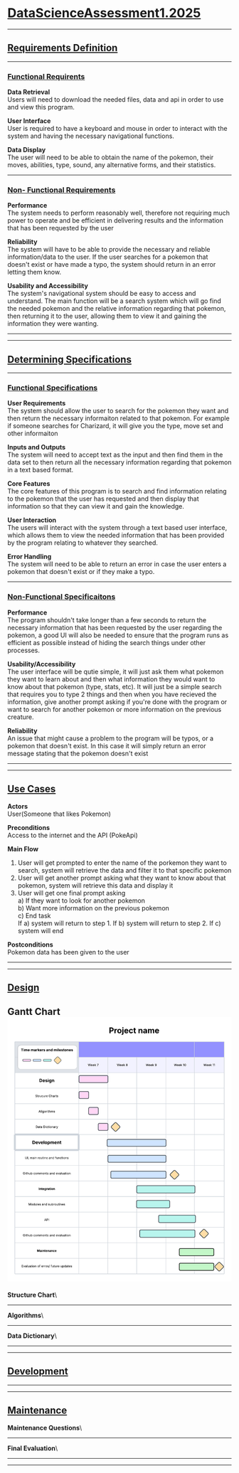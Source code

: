 # <ins> **DataScienceAssessment1.2025**<ins>
---
## <ins> **Requirements Definition** <ins>
---
### <ins> **Functional Requirents** <ins>
**Data Retrieval**\
Users will need to download the needed files, data and api in order to use and view this program. 

**User Interface**\
User is required to have a keyboard and mouse in order to interact with the system and having the necessary navigational functions.

**Data Display**\
The user will need to be able to obtain the name of the pokemon, their moves, abilities, type, sound, any alternative forms, and their statistics. 

---
### <ins>**Non- Functional Requirements**<ins>
**Performance**\
The system needs to perform reasonably well, therefore not requiring much power to operate and be efficient in delivering results and the information that has been requested by the user

**Reliability**\
The system will have to be able to provide the necessary and reliable information/data to the user. If the user searches for a pokemon that doesn't exist or have made a typo, the system should return in an error letting them know.

**Usability and Accessibility**\
The system's navigational system should be easy to access and understand. The main function will be a search system which will go find the needed pokemon and the relative information regarding that pokemon, then returning it to the user, allowing them to view it and gaining the information they were wanting.

---
---
## <ins> **Determining Specifications** <ins>
---
### <ins> **Functional Specifications** <ins>
**User Requirements**\
The system should allow the user to search for the pokemon they want and then return the necessary informaiton related to that pokemon. For example if someone searches for Charizard, it will give you the type, move set and other informaiton

**Inputs and Outputs**\
The system will need to accept text as the input and then find them in the data set to then return all the necessary information regarding that pokemon in a text based format.

**Core Features**\
The core features of this program is to search and find information relating to the pokemon that the user has requested and then display that information so that they can view it and gain the knowledge.

**User Interaction**\
The users will interact with the system through a text based user interface, which allows them to view the needed information that has been provided by the program relating to whatever they searched.

**Error Handling**\
The system will need to be able to return an error in case the user enters a pokemon that doesn't exist or if they make a typo. 

---
### <ins> **Non-Functional Specificaitons** <ins>
**Performance**\
The program shouldn't take longer than a few seconds to return the necessary information that has been requested by the user regarding the pokemon, a good UI will also be needed to ensure that the program runs as efficient as possible instead of hiding the search things under other processes.

**Usability/Accessibility**\
The user interface will be qutie simple, it will just ask them what pokemon they want to learn about and then what information they would want to know about that pokemon (type, stats, etc). It will just be a simple search that requires you to type 2 things and then when you have recieved the information, give another prompt asking if you're done with the program or want to search for another pokemon or more information on the previous creature.

**Reliability**\
An issue that might cause a problem to the program will be typos, or a pokemon that doesn't exist. In this case it will simply return an error message stating that the pokemon doesn't exist

---
---
## <ins> **Use Cases** <ins>
**Actors**\
User(Someone that likes Pokemon)

**Preconditions**\
Access to the internet and the API (PokeApi)

**Main Flow**
1. User will get prompted to enter the name of the porkemon they want to search, system will retrieve the data and filter it to that specific pokemon
2. User will get another prompt asking what they want to know about that pokemon, system will retrieve this data and display it
3. User will get one final prompt asking \
a) If they want to look for another pokemon\
b) Want more information on the previous pokemon\
c) End task\
If a) system will return to step 1. If b) system will return to step 2. If c) system will end

**Postconditions**\
Pokemon data has been given to the user

---
---
## <ins> **Design**
**Gantt Chart**\
![image](images/Ganttchart.png "Gantt Chart")
---
**Structure Chart**\

---
**Algorithms**\

---
**Data Dictionary**\

---
---
## <ins> **Development** <ins>

---
---
## <ins> **Maintenance** <ins>
**Maintenance Questions**\

---
**Final Evaluation**\

---
---